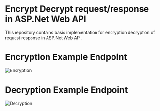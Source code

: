 # Encrypt Decrypt request/response in ASP.Net Web API
This repository contains basic implementation for encryption decryption of request response in ASP.Net Web API.

# Encryption Example Endpoint
![Encryption](https://github.com/pranaigiri/encrypt-decrypt-asp-dotnet-web-api/assets/102620441/1d13dee3-7e4d-4b71-8b83-77c434a2a45e)

# Decryption Example Endpoint
![Decryption](https://github.com/pranaigiri/encrypt-decrypt-asp-dotnet-web-api/assets/102620441/aee64520-5b5f-46cc-bca2-c2f5a3163aee)

